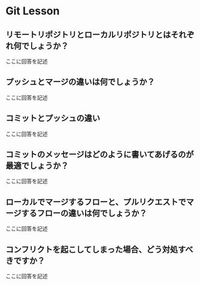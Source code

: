 # Git Lesson

## リモートリポジトリとローカルリポジトリとはそれぞれ何でしょうか？

ここに回答を記述

## プッシュとマージの違いは何でしょうか？

ここに回答を記述

## コミットとプッシュの違い

ここに回答を記述

## コミットのメッセージはどのように書いてあげるのが最適でしょうか？

ここに回答を記述

## ローカルでマージするフローと、プルリクエストでマージするフローの違いは何でしょうか？

ここに回答を記述

## コンフリクトを起こしてしまった場合、どう対処すべきですか？

ここに回答を記述
